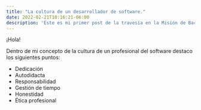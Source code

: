 ```yaml
---
title: "La cultura de un desarrollador de software."
date: 2022-02-21T18:16:21-06:00
description: 'Este es mi primer post de la travesía en la Misión de Backend con Node JS de Launch X.'
---
```


¡Hola!

Dentro de mi concepto de la cultura de un profesional del software destaco los siguientes puntos:

- Dedicación
- Autodidacta
- Responsabilidad
- Gestión de tiempo
- Honestidad
- Ética profesional



